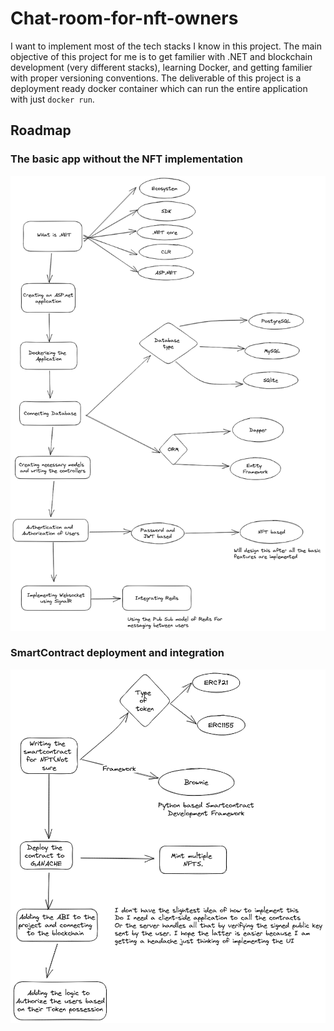 # Chat-room-for-nft-owners
I want to implement most of the tech stacks I know in this project.
The main objective of this project for me is to get
familier with .NET and blockchain development (very different stacks), 
learning Docker,  and getting familier with proper
versioning conventions. The deliverable of this project is a deployment ready docker
container which can run the entire application with just `docker run`.

## Roadmap
### The basic app without the NFT implementation
![ROADMAP_SERVER](./Pictures/RoadmapServer.png "Roadmap for building the Server Side application")
### SmartContract deployment and integration
![ROADMAP_SMARTCONTRACT](./Pictures/RoadmapContract.png "Roadmap for implementing and integrating the smartcontract")


